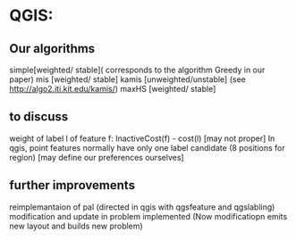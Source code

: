 # QGIS:

## Our algorithms
 simple[weighted/ stable]( corresponds to the algorithm Greedy in our paper)
 mis [weighted/ stable]
 kamis [unweighted/unstable] (see http://algo2.iti.kit.edu/kamis/)
 maxHS [weighted/ stable]

## to discuss
weight of label l of feature f: InactiveCost(f) - cost(l) [may not proper]
In qgis, point features normally have only one label candidate (8 positions for region) [may define our preferences ourselves]


## further improvements
reimplemantaion of pal (directed in qgis with qgsfeature and qgslabling)
modification and update in problem implemented (Now modificatiopn emits new layout and builds new problem)

